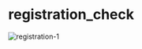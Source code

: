 # registration_check
![registration-1](https://user-images.githubusercontent.com/65078144/89780820-cbf50600-db2f-11ea-8d9d-e2ee0f40cc99.png)
